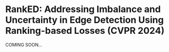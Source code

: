 # RankED: Addressing Imbalance and Uncertainty in Edge Detection Using Ranking-based Losses (CVPR 2024)

COMING SOON...
